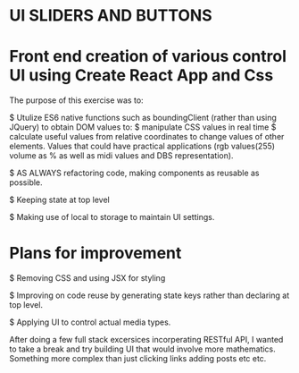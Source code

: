 # UI SLIDERS AND BUTTONS

# Front end creation of various control UI using Create React App and Css

The purpose of this exercise was to:

$ Utulize ES6 native functions such as boundingClient (rather than using JQuery) to obtain DOM values to:
  $ manipulate CSS values in real time
  $ calculate useful values from relative coordinates to change values of other elements. Values that could have practical applications (rgb values(255) volume as % as well as midi values and DBS representation).
  
$ AS ALWAYS refactoring code, making components as reusable as possible.

$ Keeping state at top level

$ Making use of local to storage to maintain UI settings.

# Plans for improvement

$ Removing CSS and using JSX for styling

$ Improving on code reuse by generating state keys rather than declaring at top level.

$ Applying UI to control actual media types.

After doing a few full stack excersices incorperating RESTful API, I wanted to take a break and try building UI that would involve more mathematics.  Something more complex than just clicking links adding posts etc etc.

